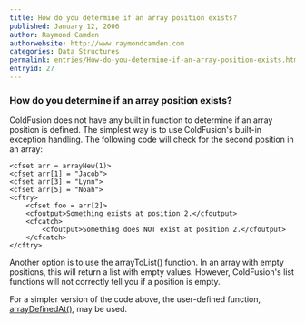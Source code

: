 ```yaml
---
title: How do you determine if an array position exists?
published: January 12, 2006
author: Raymond Camden
authorwebsite: http://www.raymondcamden.com
categories: Data Structures
permalink: entries/How-do-you-determine-if-an-array-position-exists.html
entryid: 27
---
```


<h3>How do you determine if an array position exists?</h3>

<p>
ColdFusion does not have any built in function to determine if an array position is defined. The simplest way is to use ColdFusion's built-in exception handling. The following code will check for the second position in an array:
</p>

<pre><code class="language-markup">&lt;cfset arr = arrayNew(1)&gt;
&lt;cfset arr[1] = &quot;Jacob&quot;&gt;
&lt;cfset arr[3] = &quot;Lynn&quot;&gt;
&lt;cfset arr[5] = &quot;Noah&quot;&gt;
&lt;cftry&gt;
	&lt;cfset foo = arr[2]&gt;
	&lt;cfoutput&gt;Something exists at position 2.&lt;/cfoutput&gt;
	&lt;cfcatch&gt;
		&lt;cfoutput&gt;Something does NOT exist at position 2.&lt;/cfoutput&gt;
	&lt;/cfcatch&gt;
&lt;/cftry&gt;
</code></pre>

<p>
Another option is to use the arrayToList() function. In an array with empty positions, this will return a list with empty values. However, ColdFusion's list functions will not correctly tell you if a position is empty. 
</p>

<p>
For a simpler version of the code above, the user-defined function, <a href="http://www.cflib.org/udf.cfm/arraydefinedat">arrayDefinedAt()</a>, may be used. 
</p>



